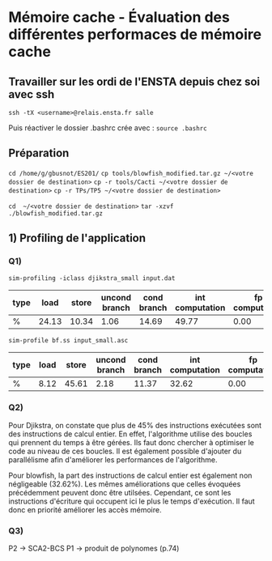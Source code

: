 # Mémoire cache - Évaluation des différentes performaces de mémoire cache

## Travailler sur les ordi de l'ENSTA depuis chez soi avec ssh

`ssh -tX <username>@relais.ensta.fr salle`
<Entrer votre mot de passe de session>

Puis réactiver le dossier .bashrc crée avec :
`source .bashrc`

## Préparation

`cd /home/g/gbusnot/ES201/`
```cp tools/blowfish_modified.tar.gz ~/<votre dossier de destination>```
```cp -r tools/Cacti ~/<votre dossier de destination>```
```cp -r TPs/TP5 ~/<votre dossier de destination>```

```cd  ~/<votre dossier de destination>```
```tar -xzvf ./blowfish_modified.tar.gz```

## 1) Profiling de l'application

### Q1)

```sim-profiling -iclass djikstra_small input.dat```

| type | load | store | uncond branch | cond branch | int computation | fp computation | trap |
|------|------|-------|---------------|-------------|-----------------|----------------|------|
|  %   | 24.13| 10.34 |     1.06      |    14.69    |      49.77      |      0.00      | 0.00 |

```sim-profile bf.ss input_small.asc```

| type | load | store | uncond branch | cond branch | int computation | fp computation | trap |
|------|------|-------|---------------|-------------|-----------------|----------------|------|
|  %   | 8.12 | 45.61 |     2.18      |    11.37    |      32.62      |      0.00      | 0.10 |

### Q2)

Pour Djikstra, on constate que plus de 45% des instructions exécutées sont des instructions de calcul entier.
En effet, l'algorithme utilise des boucles qui prennent du temps à être gérées. Ils faut donc chercher à optimiser le code au niveau de ces boucles. Il est également possible d'ajouter du parallélisme afin d'améliorer les performances de l'algorithme.

Pour blowfish, la part des instructions de calcul entier est également non négligeable (32.62%). Les mêmes améliorations que celles évoquées précédemment peuvent donc être utilsées. Cependant, ce sont les instructions d'écriture qui occupent ici le plus le temps d'exécution. Il faut donc en priorité améliorer les accès mémoire.

### Q3)

P2 -> SCA2-BCS
P1 -> produit de polynomes (p.74)

